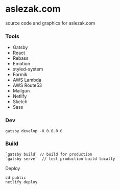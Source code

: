 # aslezak.com
source code and graphics for aslezak.com

### Tools
- Gatsby
- React
- Rebass
- Emotion
- styled-system
- Formik
- AWS Lambda
- AWS Route53
- Mailgun
- Netlify
- Sketch
- Sass

###  Dev

`gatsby develop -H 0.0.0.0` 

### Build

```
`gatsby build` // build for production
`gatsby serve`  // test production build locally
```



Deploy
```
cd public
netlify deploy
```